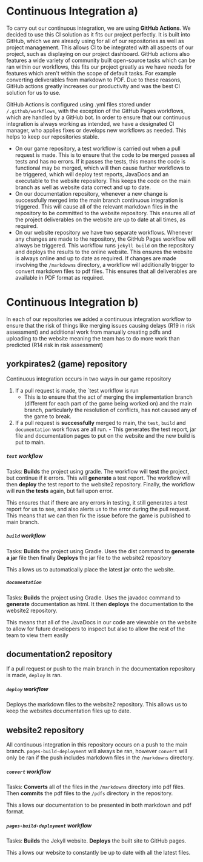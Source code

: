 # Continuous Integration a)

To carry out our continuous integration, we are using **GitHub Actions**. We decided to use this CI solution as it fits our project perfectly. It is built into GitHub, which we are already using for all of our repositories as well as project management. This allows CI to be integrated with all aspects of our project, such as displaying on our project dashboard. GitHub actions also features a wide variety of community built open-source tasks which can be ran within our workflows, this fits our project greatly as we have needs for features which aren't within the scope of default tasks. For example converting deliverables from markdown to PDF. Due to these reasons, GitHub actions greatly increases our productivity and was the best CI solution for us to use.

GitHub Actions is configured using .yml files stored under `/.github/workflows`, with the exception of the GitHub Pages workflows, which are handled by a GitHub bot. In order to ensure that our continuous integration is always working as intended, we have a designated CI manager, who applies fixes or develops new workflows as needed. This helps to keep our repositories stable.
- On our game repository, a test workflow is carried out when a pull request is made. This is to ensure that the code to be merged passes all tests and has no errors. If it passes the tests, this means the code is functional may be merged, which will then cause further workflows to be triggered, which will deploy test reports, JavaDocs and an executable to the website repository. This keeps the code on the main branch as well as website data correct and up to date.
- On our documentation repository, whenever a new change is successfully merged into the main branch continuous integration is triggered. This will cause all of the relevant markdown files in the repository to be committed to the website repository. This ensures all of the project deliverables on the website are up to date at all times, as required.
- On our website repository we have two separate workflows. Whenever any changes are made to the repository, the GitHub Pages workflow will always be triggered. This workflow runs `jekyll build` on the repository and deploys the results to the online website. This ensures the website is always online and up to date as required. If changes are made involving the `/markdowns` directory, a workflow will additionally trigger to convert markdown files to pdf files. This ensures that all deliverables are available in PDF format as required.

# Continuous Integration b)
In each of our repositories we added a continuous integration workflow to ensure that the risk of things like merging issues causing delays (R19 in risk assessment) and additional work from manually creating pdfs and uploading to the website meaning the team has to do more work than predicted (R14 risk in risk assessment)

## yorkpirates2 (game) repository
Continuous integration occurs in two ways in our game repository
  1. If a pull request is made, the `test  workflow is run
     - This is to ensure that the act of merging the implementation branch (different for each part of the game being worked on) and the main branch, particularly the resolution of conflicts, has not caused any of the game to break.
  2. If a pull request is **successfully** merged to main, the `test`, `build` and `documentation` work flows are all run.
    - This generates the test report, jar file and documentation pages to put on the website and the new build is put to main.
##### `test` workflow
Tasks: **Builds** the project using gradle. The workflow will **test** the project, but continue if it errors. This will **generate** a test report. The workflow will then **deploy** the test report to the website2 repository. Finally, the workflow will **run the tests** again, but fail upon error.

This ensures that if there are any errors in testing, it still generates a test report for us to see, and also alerts us to the error during the pull request. This means that we can then fix the issue before the game is published to main branch.
##### `build` workflow
Tasks: **Builds** the project using Gradle. Uses the dist command to **generate a jar** file then finally **Deploys** the jar file to the website2 repository

This allows us to automatically place the latest jar onto the website.
##### `documentation`
Tasks: **Builds** the project using Gradle. Uses the javadoc command to **generate** documentation as html. It then **deploys** the documentation to the website2 repository.

This means that all of the JavaDocs in our code are viewable on the website to allow for future developers to inspect but also to allow the rest of the team to view them easily
## documentation2 repository
If a pull request or push to the main branch in the documentation repository is made, `deploy` is ran.
##### `deploy` workflow
Deploys the markdown files to the website2 repository. This allows us to keep the websites documentation files up to date.
## website2 repository
All continuous integration in this repository occurs on a push to the main branch.
`pages-build-deployment` will always be ran, however `convert` will only be ran if the push includes markdown files in the `/markdowns` directory.
##### `convert` workflow
Tasks: **Converts** all of the files in the `/markdowns` directory into pdf files. Then **commits** the pdf files to the `/pdfs` directory in the repository.

This allows our documentation to be presented in both markdown and pdf format.
##### `pages-build-deployment` workflow
Tasks: **Builds** the Jekyll website. **Deploys** the built site to GitHub pages.

This allows our website to constantly be up to date with all the latest files.
